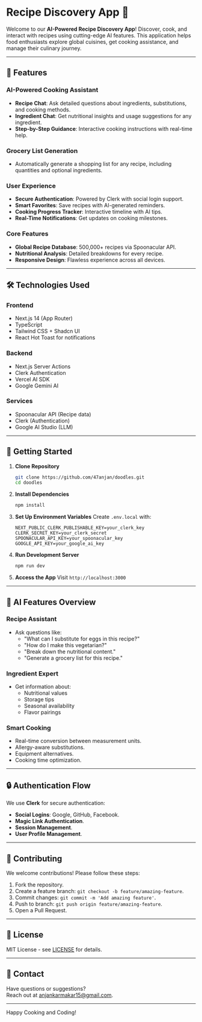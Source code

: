 # Recipe Discovery App 🍳

Welcome to our **AI-Powered Recipe Discovery App**! Discover, cook, and interact with recipes using cutting-edge AI features. This application helps food enthusiasts explore global cuisines, get cooking assistance, and manage their culinary journey.

---

## 🌟 Features

### **AI-Powered Cooking Assistant**

- **Recipe Chat**: Ask detailed questions about ingredients, substitutions, and cooking methods.
- **Ingredient Chat**: Get nutritional insights and usage suggestions for any ingredient.
- **Step-by-Step Guidance**: Interactive cooking instructions with real-time help.

### **Grocery List Generation**

- Automatically generate a shopping list for any recipe, including quantities and optional ingredients.

### **User Experience**

- **Secure Authentication**: Powered by Clerk with social login support.
- **Smart Favorites**: Save recipes with AI-generated reminders.
- **Cooking Progress Tracker**: Interactive timeline with AI tips.
- **Real-Time Notifications**: Get updates on cooking milestones.

### **Core Features**

- **Global Recipe Database**: 500,000+ recipes via Spoonacular API.
- **Nutritional Analysis**: Detailed breakdowns for every recipe.
- **Responsive Design**: Flawless experience across all devices.

---

## 🛠 Technologies Used

### **Frontend**

- Next.js 14 (App Router)
- TypeScript
- Tailwind CSS + Shadcn UI
- React Hot Toast for notifications

### **Backend**

- Next.js Server Actions
- Clerk Authentication
- Vercel AI SDK
- Google Gemini AI

### **Services**

- Spoonacular API (Recipe data)
- Clerk (Authentication)
- Google AI Studio (LLM)

---

## 🚀 Getting Started

1. **Clone Repository**

   ```bash
   git clone https://github.com/47anjan/doodles.git
   cd doodles
   ```

2. **Install Dependencies**

   ```bash
   npm install
   ```

3. **Set Up Environment Variables**
   Create `.env.local` with:

   ```env
   NEXT_PUBLIC_CLERK_PUBLISHABLE_KEY=your_clerk_key
   CLERK_SECRET_KEY=your_clerk_secret
   SPOONACULAR_API_KEY=your_spoonacular_key
   GOOGLE_API_KEY=your_google_ai_key
   ```

4. **Run Development Server**

   ```bash
   npm run dev
   ```

5. **Access the App**
   Visit `http://localhost:3000`

---

## 🧠 AI Features Overview

### **Recipe Assistant**

- Ask questions like:
  - "What can I substitute for eggs in this recipe?"
  - "How do I make this vegetarian?"
  - "Break down the nutritional content."
  - "Generate a grocery list for this recipe."

### **Ingredient Expert**

- Get information about:
  - Nutritional values
  - Storage tips
  - Seasonal availability
  - Flavor pairings

### **Smart Cooking**

- Real-time conversion between measurement units.
- Allergy-aware substitutions.
- Equipment alternatives.
- Cooking time optimization.

---

## 🔒 Authentication Flow

We use **Clerk** for secure authentication:

- **Social Logins**: Google, GitHub, Facebook.
- **Magic Link Authentication**.
- **Session Management**.
- **User Profile Management**.

---

## 🤝 Contributing

We welcome contributions! Please follow these steps:

1. Fork the repository.
2. Create a feature branch: `git checkout -b feature/amazing-feature`.
3. Commit changes: `git commit -m 'Add amazing feature'`.
4. Push to branch: `git push origin feature/amazing-feature`.
5. Open a Pull Request.

---

## 📄 License

MIT License - see [LICENSE](LICENSE) for details.

---

## 📧 Contact

Have questions or suggestions?  
Reach out at [anjankarmakar15@gmail.com](mailto:anjankarmakar15@gmail.com).

---

Happy Cooking and Coding!

```

```
